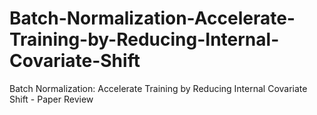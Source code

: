 # Batch-Normalization-Accelerate-Training-by-Reducing-Internal-Covariate-Shift
Batch Normalization: Accelerate Training by Reducing Internal Covariate Shift - Paper Review
